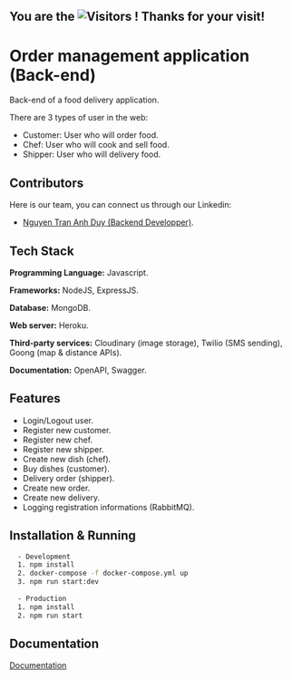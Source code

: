 ## You are the  ![Visitors](https://api.visitorbadge.io/api/visitors?path=https%3A%2F%2Fgithub.com%2FAnhduygit%2FHanbai&countColor=%230096ff&style=flat) ! Thanks for your visit!



# Order management application (Back-end)

Back-end of a food delivery application.

There are 3 types of user in the web:
+ Customer: User who will order food.
+ Chef: User who will cook and sell food.
+ Shipper: User who will delivery food.


## Contributors
Here is our team, you can connect us through our Linkedin:
- [Nguyen Tran Anh Duy (Backend Developper)](https://www.linkedin.com/in/duy-nguyen-tran-anh/).


## Tech Stack

**Programming Language:** Javascript.

**Frameworks:** NodeJS, ExpressJS.

**Database:** MongoDB.

**Web server:** Heroku.

**Third-party services:** Cloudinary (image storage), Twilio (SMS sending), Goong (map & distance APIs).

**Documentation:** OpenAPI, Swagger.


## Features
- Login/Logout user.
- Register new customer.
- Register new chef.
- Register new shipper.
- Create new dish (chef).
- Buy dishes (customer).
- Delivery order (shipper).
- Create new order.
- Create new delivery.
- Logging registration informations (RabbitMQ).


## Installation & Running
```bash
  - Development 
  1. npm install
  2. docker-compose -f docker-compose.yml up
  3. npm run start:dev
  
  - Production
  1. npm install
  2. npm run start
```
## Documentation

[Documentation](https://app.swaggerhub.com/apis-docs/Anhduy-git/OrderApp/1.0.0)



